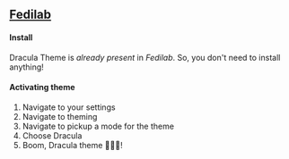 ## [Fedilab](https://fedilab.app/)

#### Install

Dracula Theme is _already present_ in _Fedilab_. So, you don't need to install anything!

#### Activating theme

1. Navigate to your settings
2. Navigate to theming
3. Navigate to pickup a mode for the theme
4. Choose Dracula
5. Boom, Dracula theme 🧛🏻‍♂️!

